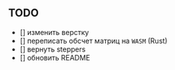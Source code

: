 ## TODO

- [] изменить верстку
- [] переписать обсчет матриц на `WASM` (Rust)
- [] вернуть steppers
- [] обновить README

